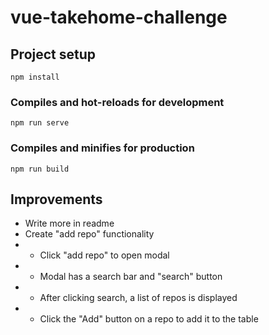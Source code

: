 # vue-takehome-challenge

## Project setup

```
npm install
```

### Compiles and hot-reloads for development

```
npm run serve
```

### Compiles and minifies for production

```
npm run build
```

## Improvements

- Write more in readme
- Create "add repo" functionality
- - Click "add repo" to open modal
- - Modal has a search bar and "search" button
- - After clicking search, a list of repos is displayed
- - Click the "Add" button on a repo to add it to the table
